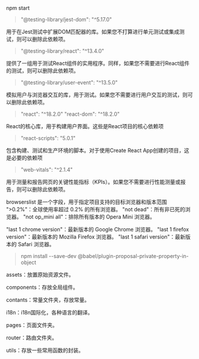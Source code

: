npm start

> "@testing-library/jest-dom": "^5.17.0"

用于在Jest测试中扩展DOM匹配器的库。如果您不打算进行单元测试或集成测试，则可以删除此依赖项。

> "@testing-library/react": "^13.4.0"

提供了一组用于测试React组件的实用程序。同样，如果您不需要进行React组件的测试，则可以删除此依赖项。

> "@testing-library/user-event": "^13.5.0"

模拟用户与浏览器交互的库，用于测试。如果您不需要进行用户交互的测试，则可以删除此依赖项。

> "react": "^18.2.0"
> "react-dom": "^18.2.0"

React的核心库，用于构建用户界面。这些是React项目的核心依赖项

> "react-scripts": "5.0.1"

包含构建、测试和生产环境的脚本。对于使用Create React App创建的项目，这是必要的依赖项

> "web-vitals": "^2.1.4"

用于测量和报告网页的关键性能指标（KPIs）。如果您不需要进行性能测量或报告，则可以删除此依赖项。

browserslist 是一个字段，用于指定项目支持的目标浏览器和版本范围
">0.2%"：全球使用率超过 0.2% 的所有浏览器。
"not dead"：所有非已死的浏览器。
"not op_mini all"：排除所有版本的 Opera Mini 浏览器。

"last 1 chrome version"：最新版本的 Google Chrome 浏览器。
"last 1 firefox version"：最新版本的 Mozilla Firefox 浏览器。
"last 1 safari version"：最新版本的 Safari 浏览器。

> npm install --save-dev @babel/plugin-proposal-private-property-in-object


assets：放置原始资源文件。

components：存放全局组件。

contants：常量文件夹，存放常量。

i18n：i18n国际化，各种语言的翻译。

pages：页面文件夹。

router：路由文件夹。

utils：存放一些常用函数的封装。